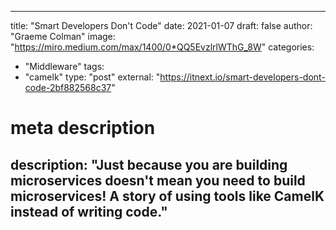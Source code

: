 
--- 

title: "Smart Developers Don't Code"
date: 2021-01-07
draft: false
author: "Graeme Colman"
image: "https://miro.medium.com/max/1400/0*QQ5EvzlrlWThG_8W"
categories:
- "Middleware"
tags:
- "camelk"
type: "post"
external: "https://itnext.io/smart-developers-dont-code-2bf882568c37"
# meta description
description: "Just because you are building microservices doesn't mean you need to build microservices! A story of using tools like CamelK instead of writing code."
---
